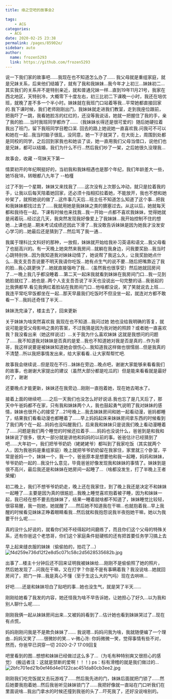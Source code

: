```yaml
---
title: 缘之空吧的故事会2

tags: 
    - ACG
categories:
  - ACG
date: 2020-02-25 23:38
permalink: /pages/85902e/
sidebar: auto
author: 
  name: frozen5293
  link: https://github.com/frozen5293
---
```


说一下我们家的故事吧……我现在也不知道怎么办了......
我父母就是重组家庭，就是兄妹关系，后来他们结婚了，就有了我和我妹妹...我今年才上初三...妹妹初二...其实我们的关系并不是特别亲近，就和普通兄妹一样...直到19年11月21号，我家在西北地区，天特别冷，大概零下十度左右，初三比初二下课晚一小时，我还在培优班，就晚了差不多一个半小时。妹妹就在我班门口站着等我...平常她都直接回家的.我下课时候，我们老师刚刚出门，我妹妹就走进我们教室，走到我座位跟前，把我吓了一跳，我看她脸冻的红红的，还没等我说话，她就一把握住了我的手，亲了我的脸.....当时我班同学都炸了……（我妹妹长得还是很可爱的）随后她硬拉着我出了班门，留下我班同学目瞪口呆.
回去的路上她说她一直喜欢我.问我可不可以和她在一起...我当时脑子很乱，没同意，她一下子就哭了，在大街上，周围到处都是同校的同学，之后回到家我也和她谈了谈，她一直用我们父母当借口，说他们也是兄妹，都可以结婚，我们为什么不行...然后我们吵了一架，之后她很久没理我...

故事会，收藏
               --穹妹天下第一

情窦初开的年纪啊挺好的，当初我和我妹相遇也是那个年纪，我们年龄差大一些，她15我18，转眼都八九年了
               --柏槿

过了不到一个星期，妹妹又来找我了……这次没有上次那么冲动，就只是拉着我的手，让我以后每天陪着她回家，还必须十指相扣拉着她，不能放开，我也不想和她吵架了，就照她说的做了...这件事几天后...班主任不知道怎么知道了这个事...把我和我妹妹都找过去了……我就用她是我妹妹之类的搪塞过去。从这以后，她就每天都和我待在一起，下课有时候也来找我...我一开始一点都不喜欢我妹妹，觉得她就是闹着玩...经过这几天，我突然发现我好像爱上了我妹妹...我开始控制不住的想她...上课也是...期末考试成绩还因此下滑了...我没敢告诉妹妹是因为她我才没发安心学习的...她最后还是猜到了...然后骂了我一通...

我属于理科比文科好的那种，一放假，妹妹就开始给我补习英语和语文...我父母看了也挺高兴的。有一天晚上她突然来我房间...就躺在我身边，问我要奖励...我当时心跳特别快...因为我知道我对妹妹动情了，她说帮了我这么久，让我奖励她点什么...我支支吾吾说要不明天我请你吃饭...她有点生气的说不要...随后把嘴靠近了我的脸...我心跳更快了...她就直接强吻了我...（虽然我也很享受）然后她就回房间了...一晚上我几乎都没睡着....第二天一起床我就看到妹妹在我房间门口...我一见到她脸就红了...她也是..两个人支支吾吾说了半天也没说出一句完整的话...我爸起的比我俩都早.看见我俩红着脸站在我房间门口...他啥都没说，笑了笑就说去上班.....我连平常吃早饭都坐在一起...那天早晨我们吃饭时不但没坐一起，就连对方都不敢看一下...我妈还奇怪了半天...

妹妹洗完澡了，楼主去了，回来更新

关于妹妹为啥突然喜欢我 我现在也不知道...我问过她 她也没给我明确的答复，就说可能是受父母影响之类的答案，不过我猜是因为我对她的照顾？或者她一直喜欢我？我没看出来（她这样说过）...关于我为什么喜欢妹妹 这就是我想问的问题了……我不知道我对妹妹是否真的是爱...我也不知道她对我是否是真的...作为哥哥，我这样说要是被妹妹知道她会很伤心...我知道我这样做也很懦弱...但是我真的不清楚...所以我把事情发出来，给大家看看..让大家帮帮忙吧.

故事我会继续说...但是现在不行...妹妹在旁边...晚点吧，谢谢大家能够来看看我们的故事，也谢谢大家提出的建议（虽然大部分都是吃瓜的）但是能来看看就是最好的了，谢谢

还要晚点才能更新，妹妹还在我旁边...刚刚一直抱着她，现在她去喝水了。

接着上面的继续吧……之后一天我们也没怎么好好说话.我也忘了是几天后了，那天中午爸妈都不在家，只有我和妹妹两个人，我也鼓起勇气说明了我对妹妹的感情，妹妹也很开心的接受了...21号晚上...我去妹妹房间和她一起看动漫，爸妈都睡了，结果我们看看动漫也都睡着了……早上妈妈起床来妹妹房间拿东西的时候看到了我们两个在一起...妈妈也没叫醒我们，后来我和妹妹只是说我们晚上看动漫睡着了……问题是我们两个睡觉的时候还拉着手......妈妈也没说什么，爸爸到是和我和妹妹说了很多，很大一部分就是讲他和妈妈的以前的事。爸爸估计已经猜到了吧……大年初一，我们把爷爷奶奶（姥姥姥爷）都叫到了我家吃饭（其实就两个人，因为我爸妈是重组家庭）晚上就把爷爷奶奶留在我家住，家里就三个卧室，平常是爸妈一个，妹妹一个，我一个，爸爸原本是想要他和我一起睡，妈妈和妹妹，爷爷奶奶一起的...我没什么意见，毕竟爸爸好像发现我和妹妹的事情了。妹妹到是很不高兴，最后我还是和妹妹在她房间一起睡了...（啥都没发生，打了半晚上王者荣耀）

初二晚上，我们不想爷爷奶奶走，晚上还在我家住，到了晚上我还是决定不和妹妹一起睡了....主要是因为真的很尴尬...我晚上睡觉喜欢抱着被子睡，因为和妹妹一起，我已经在想不要去抱妹妹了，结果一睡着就啥都不知道了，妹妹睡觉比较轻，很容易醒，我一抱她，她就醒了……然后她不知道我在干嘛...也就抱着我...早上我醒的时候看见妹妹正睁着眼睛看我...然后就和我抱怨说我半夜抱她干嘛，她以为我要干什么呢……

真的没什么好说的，就看你们经不经得起时间磨练了，而且你们这个父母的特殊关系，还有你爸这个老悠哥，你们这个家庭条件挺硬核的还有把首要任务学习搞上去

早上起来缝衣服的妹妹（偷偷拍的，拍花了...）
<img src="https://img1.picloli-1.xyz/2020/02/26/f4d259e736d12f2e8d5c071c58c2d5628535682b.jpg" alt="f4d259e736d12f2e8d5c071c58c2d5628535682b.jpg" border="0" />

出事了...楼主十分钟后还不回来证明我被妹妹给....刚刚不是偷偷照了她的照片，然后她发现了...问我在干嘛，又在打字？你是不是有事瞒着我？我没说啥...她就回房间了，把门一摔...我是真心不懂（至于生这么大的气吗）现在去哄哄...

好吧……还是和妹妹坦白了贴吧的事...她也没生气，就是哭了半天......

刚刚给她看了我发的内容，她还怪我为啥不早告诉她，让她担心了好久...以为我和别人聊什么呢……

刚刚我俩一起从妹妹房间出来...又被妈妈看到了...估计她也看到妹妹哭过了...现在有点慌，

妈妈刚刚问我是不是欺负妹妹了……
我说嗯...妈妈问我为啥，我就随便编了一个理由...妈妈又笑了……很微妙的笑...
v-微心泈: 你妈微微一笑，觉得事情有些不对，然而，你爸早已洞穿一切
           2020-2-7 17:09回复

吧里看到的图...想想和妹妹已经做过这么多了...（为毛有种特别爽又很担心的感觉）
(搬运者注：这就是禁断的爱啊！！！)
ps：标有滑稽的就是我们做过的...
<img src="https://img1.picloli-1.xyz/2020/02/26/2bfc701ed21b0ef46d4e0122cac451da80cb3ee2.jpg" alt="2bfc701ed21b0ef46d4e0122cac451da80cb3ee2.jpg" border="0" />

刚刚我们吃完饭就又去玩游戏了……然后我先进的门，妹妹后面就把门锁了……然后她要我抱着她...然后我爸听见妹妹锁门了……我把好像就一直站在门口听我们在里面说啥...我出门拿水的时候还撞到我爸的头了...吓死我了，还好没说啥别的。
